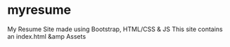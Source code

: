 # myresume
My Resume Site made using Bootstrap, HTML/CSS &amp; JS 
This site contains an index.html &amp Assets 
